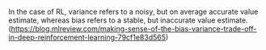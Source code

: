 In the case of RL, variance refers to a noisy, but on average accurate value estimate, whereas bias refers to a stable, but inaccurate value estimate. (https://blog.mlreview.com/making-sense-of-the-bias-variance-trade-off-in-deep-reinforcement-learning-79cf1e83d565)

